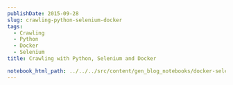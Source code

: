 ```yaml
---
publishDate: 2015-09-28
slug: crawling-python-selenium-docker
tags:
  - Crawling
  - Python
  - Docker
  - Selenium
title: Crawling with Python, Selenium and Docker

notebook_html_path: ../../../src/content/gen_blog_notebooks/docker-selenium-crawler.html
---
```

